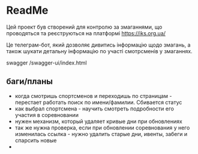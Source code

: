 # ReadMe

Цей проект був створений для контролю за змаганнями, що проводяться та реєструються на платформі https://iks.org.ua/

Це телеграм-бот, який дозволяє дивитись інформацію щодо змагань, а також шукати детальну інформацію по участі смотрсменів у змаганнях. 

swagger
/swagger-ui/index.html

## баги/планы
- когда смотришь спортсменов и переходишь по страницам - перестает работать поиск по имени/фамилии. Сбивается статус
- как выбрал спортсмена - научить смотреть подробности его участия в соревновании
- нужен механизм, который удаляет кривые дни при обновлениях
- так же нужна проверка, если при обновлении соревнования у него изменилась ссылка - нужно удалить старые дни, ивенты, забеги и спарсить новые
- 
